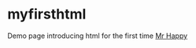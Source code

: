 # myfirsthtml

Demo page introducing html for the first time
<a href='https://littlemissleona.github.io/mrhappy/' target='_blank'>Mr Happy</a>
